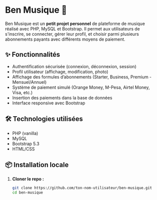 # Ben Musique 🎵

Ben Musique est un **petit projet personnel** de plateforme de musique réalisé avec PHP, MySQL et Bootstrap. Il permet aux utilisateurs de s'inscrire, se connecter, gérer leur profil, et choisir parmi plusieurs abonnements payants avec différents moyens de paiement.

## ✨ Fonctionnalités

- Authentification sécurisée (connexion, déconnexion, session)
- Profil utilisateur (affichage, modification, photo)
- Affichage des formules d’abonnements (Starter, Business, Premium - Mensuel/Annuel)
- Système de paiement simulé (Orange Money, M-Pesa, Airtel Money, Visa, etc.)
- Insertion des paiements dans la base de données
- Interface responsive avec Bootstrap

## 🛠️ Technologies utilisées

- PHP (vanilla)
- MySQL
- Bootstrap 5.3
- HTML/CSS

## 📦 Installation locale

1. **Cloner le repo :**

   ```bash
   git clone https://github.com/ton-nom-utilisateur/ben-musique.git
   cd ben-musique
